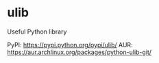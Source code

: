 ulib
====

Useful Python library

PyPI: https://pypi.python.org/pypi/ulib/
AUR: https://aur.archlinux.org/packages/python-ulib-git/
